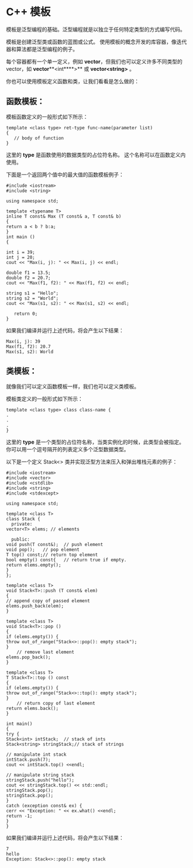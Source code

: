 # C++ 模板 #

模板是泛型编程的基础。泛型编程就是以独立于任何特定类型的方式编写代码。

模板是创建泛型类或函数的蓝图或公式。
使用模板的概念开发的库容器，像迭代器和算法都是泛型编程的例子。

每个容器都有一个单一定义，例如 **vector**，但我们也可以定义许多不同类型的 vector，如 **vector****<int****>** 或 **vector<string>****<string****>** 。 

你也可以使用模板定义函数和类，让我们看看是怎么做的：

## 函数模板： ##

模板函数定义的一般形式如下所示：

    template <class type> ret-type func-name(parameter list)
    {
       // body of function
    }

这里的 **type** 是函数使用的数据类型的占位符名称。 这个名称可以在函数定义内使用。

下面是一个返回两个值中的最大值的函数模板例子：

    #include <iostream>
    #include <string>
    
    using namespace std;
    
    template <typename T>
    inline T const& Max (T const& a, T const& b) 
    { 
    return a < b ? b:a; 
    } 
    int main ()
    {
     
    int i = 39;
    int j = 20;
    cout << "Max(i, j): " << Max(i, j) << endl; 
    
    double f1 = 13.5; 
    double f2 = 20.7; 
    cout << "Max(f1, f2): " << Max(f1, f2) << endl; 
    
    string s1 = "Hello"; 
    string s2 = "World"; 
    cout << "Max(s1, s2): " << Max(s1, s2) << endl; 
    
       return 0;
    }


如果我们编译并运行上述代码，将会产生以下结果：
    
    Max(i, j): 39
    Max(f1, f2): 20.7
    Max(s1, s2): World

## 类模板： ##

就像我们可以定义函数模板一样，我们也可以定义类模板。

模板类定义的一般形式如下所示：
    
    template <class type> class class-name {
    .
    .
    .
    }


这里的 **type** 是一个类型的占位符名称，当类实例化的时候，此类型会被指定。
你可以用一个逗号隔开的列表定义多个泛型数据类型。

以下是一个定义 Stack<> 类并实现泛型方法来压入和弹出堆栈元素的例子：

    #include <iostream>
    #include <vector>
    #include <cstdlib>
    #include <string>
    #include <stdexcept>
    
    using namespace std;
    
    template <class T>
    class Stack { 
      private: 
    vector<T> elems; // elements 
    
      public: 
    void push(T const&);  // push element 
    void pop();   // pop element 
    T top() const;// return top element 
    bool empty() const{   // return true if empty.
    return elems.empty(); 
    } 
    }; 
    
    template <class T>
    void Stack<T>::push (T const& elem) 
    { 
    // append copy of passed element 
    elems.push_back(elem);
    } 
    
    template <class T>
    void Stack<T>::pop () 
    { 
    if (elems.empty()) { 
    throw out_of_range("Stack<>::pop(): empty stack"); 
    }
    	// remove last element 
    elems.pop_back(); 
    } 
    
    template <class T>
    T Stack<T>::top () const 
    { 
    if (elems.empty()) { 
    throw out_of_range("Stack<>::top(): empty stack"); 
    }
    	// return copy of last element 
    return elems.back();  
    } 
    
    int main() 
    { 
    try { 
    Stack<int> intStack;  // stack of ints 
    Stack<string> stringStack;// stack of strings 
    
    // manipulate int stack 
    intStack.push(7); 
    cout << intStack.top() <<endl; 
    
    // manipulate string stack 
    stringStack.push("hello"); 
    cout << stringStack.top() << std::endl; 
    stringStack.pop(); 
    stringStack.pop(); 
    } 
    catch (exception const& ex) { 
    cerr << "Exception: " << ex.what() <<endl; 
    return -1;
    } 
    }

如果我们编译并运行上述代码，将会产生以下结果：

    7
    hello
    Exception: Stack<>::pop(): empty stack
